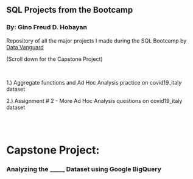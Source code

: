 ## SQL Projects from the Bootcamp 

### By: Gino Freud D. Hobayan


Repository of all the major projects I made during the SQL Bootcamp by [Data Vanguard](https://datavanguard.ph/)

(Scroll down for the Capstone Project)

<br>

1.) Aggregate functions and Ad Hoc Analysis practice on covid19_italy dataset

2.) Assignment # 2 - More Ad Hoc Analysis questions on covid19_italy dataset


<br><br>

# Capstone Project:

### Analyzing the _____ Dataset using Google BigQuery

<br><br>



